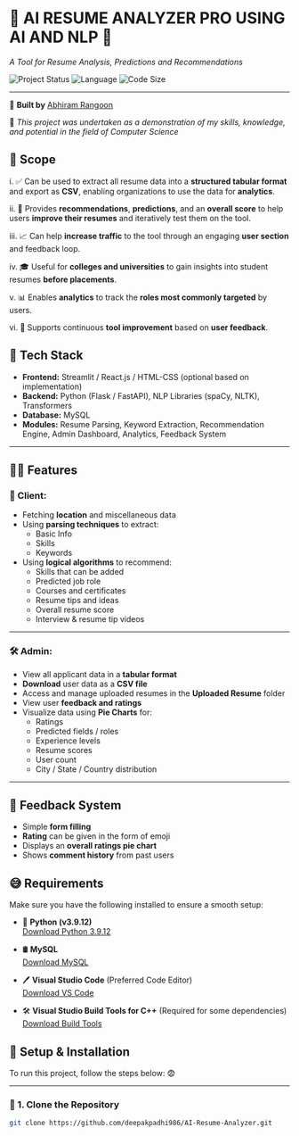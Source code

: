 # 🌴 AI RESUME ANALYZER PRO USING AI AND NLP 🌴  
*A Tool for Resume Analysis, Predictions and Recommendations*

![Project Status](https://img.shields.io/badge/Status-Active-brightgreen) 
![Language](https://img.shields.io/badge/Python-3.9.12-yellow) 
![Code Size](https://img.shields.io/github/repo-size/deepakpadhi986/AI-Resume-Analyzer)

---

💖 **Built by** [Abhiram Rangoon](https://github.com/abhiram-1729)    

🚀 *This project was undertaken as a demonstration of my skills, knowledge, and potential in the field of Computer Science*

## 📌 Scope

i. ✅ Can be used to extract all resume data into a **structured tabular format** and export as **CSV**, enabling organizations to use the data for **analytics**.

ii. 🧠 Provides **recommendations**, **predictions**, and an **overall score** to help users **improve their resumes** and iteratively test them on the tool.

iii. 📈 Can help **increase traffic** to the tool through an engaging **user section** and feedback loop.

iv. 🎓 Useful for **colleges and universities** to gain insights into student resumes **before placements**.

v. 📊 Enables **analytics** to track the **roles most commonly targeted** by users.

vi. 🔁 Supports continuous **tool improvement** based on **user feedback**.


## 🍻 Tech Stack

- **Frontend:**  Streamlit / React.js / HTML-CSS (optional based on implementation)
- **Backend:**  Python (Flask / FastAPI), NLP Libraries (spaCy, NLTK), Transformers
- **Database:**  MySQL
- **Modules:**  Resume Parsing, Keyword Extraction, Recommendation Engine, Admin Dashboard, Analytics, Feedback System

---

## 🤦‍♂️ Features

### 👤 Client:

- Fetching **location** and miscellaneous data
- Using **parsing techniques** to extract:
  - Basic Info
  - Skills
  - Keywords
- Using **logical algorithms** to recommend:
  - Skills that can be added
  - Predicted job role
  - Courses and certificates
  - Resume tips and ideas
  - Overall resume score
  - Interview & resume tip videos

---

### 🛠️ Admin:

- View all applicant data in a **tabular format**
- **Download** user data as a **CSV file**
- Access and manage uploaded resumes in the **Uploaded Resume** folder
- View user **feedback and ratings**
- Visualize data using **Pie Charts** for:
  - Ratings
  - Predicted fields / roles
  - Experience levels
  - Resume scores
  - User count
  - City / State / Country distribution

---

## 💬 Feedback System

- Simple **form filling**
- **Rating** can be given in the form of emoji
- Displays an **overall ratings pie chart**
- Shows **comment history** from past users

## 😅 Requirements

Make sure you have the following installed to ensure a smooth setup:

- 🐍 **Python (v3.9.12)**  
  [Download Python 3.9.12](https://www.python.org/downloads/release/python-3912/)

- 🛢️ **MySQL**  
  [Download MySQL](https://www.mysql.com/downloads/)

- 🖊️ **Visual Studio Code** (Preferred Code Editor)  
  [Download VS Code](https://code.visualstudio.com/Download)

- 🛠️ **Visual Studio Build Tools for C++** (Required for some dependencies)  
  [Download Build Tools](https://aka.ms/vs/17/release/vs_BuildTools.exe)

## 👀 Setup & Installation

To run this project, follow the steps below: 😨

---

### 🔽 1. Clone the Repository

```bash
git clone https://github.com/deepakpadhi986/AI-Resume-Analyzer.git
